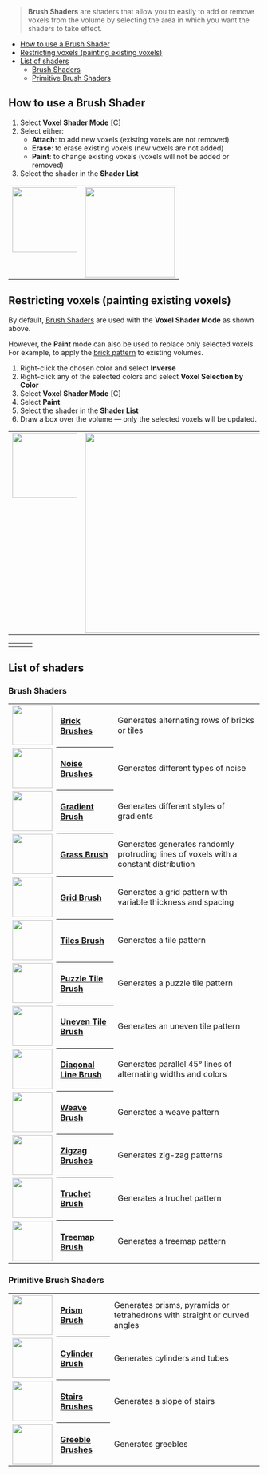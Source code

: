 > **Brush Shaders** are shaders that allow you to easily to add or remove voxels from the volume by selecting the area in which you want the shaders to take effect.

<!-- TOC -->
- [How to use a Brush Shader](#how-to-use-a-brush-shader)
- [Restricting voxels (painting existing voxels)](#restricting-voxels-painting-existing-voxels)
- [List of shaders](#list-of-shaders)
  - [Brush Shaders](#brush-shaders)
  - [Primitive Brush Shaders](#primitive-brush-shaders)

## How to use a Brush Shader

1. Select **Voxel Shader Mode** [C]
2. Select either:
    - **Attach**: to add new voxels (existing voxels are not removed)
    - **Erase**: to erase existing voxels (new voxels are not added)
    - **Paint**: to change existing voxels (voxels will not be added or removed)
3. Select the shader in the **Shader List**

<table>
	<tr>
		<td valign="top"><img src="https://s3.amazonaws.com/misc.lachlanmcdonald.com/magicavoxel-shaders/ui/mv_ui1.png" width="130" alt=""></td>
		<td valign="top"><img src="https://s3.amazonaws.com/misc.lachlanmcdonald.com/magicavoxel-shaders/ui/mv_ui2.png" width="180" alt=""></td>
	</tr>
</table>

## Restricting voxels (painting existing voxels)

By default, [Brush Shaders](Brush-Shaders) are used with the **Voxel Shader Mode** as shown above.

However, the **Paint** mode can also be used to replace only selected voxels. For example, to apply the [brick pattern](Brick-Brushes) to existing volumes.

1. Right-click the chosen color and select **Inverse**
2. Right-click any of the selected colors and select **Voxel Selection by Color**
2. Select **Voxel Shader Mode** [C]
3. Select **Paint**
5. Select the shader in the **Shader List**
6. Draw a box over the volume — only the selected voxels will be updated.

<table>
	<tr>
		<td valign="top"><img src="https://s3.amazonaws.com/misc.lachlanmcdonald.com/magicavoxel-shaders/ui/mv_ui3.png" width="130" alt=""></td>
		<td valign="top"><img src="https://s3.amazonaws.com/misc.lachlanmcdonald.com/magicavoxel-shaders/ui/mv_ui4.png" width="400" alt=""></td>
	</tr>
</table>

<table>
	<tr>
		<td><img src="https://s3.amazonaws.com/misc.lachlanmcdonald.com/magicavoxel-shaders/ui/mv_sel1.png" alt=""></td>
		<td><img src="https://s3.amazonaws.com/misc.lachlanmcdonald.com/magicavoxel-shaders/ui/mv_sel2.png" alt=""></td>
		<td><img src="https://s3.amazonaws.com/misc.lachlanmcdonald.com/magicavoxel-shaders/ui/mv_sel3.png" alt=""></td>
	</tr>
</table>

## List of shaders

### Brush Shaders

<!-- LIST list_brushes 80 -->
<table>
	<tr>
		<td valign="center" align="left"><a href="Brick-Brushes"><img width="80" src="https://s3.amazonaws.com/misc.lachlanmcdonald.com/magicavoxel-shaders/icons2/bricks.png?cache=203" alt=""></a></td>
		<th valign="center" align="left"><a href="Brick-Brushes">Brick Brushes</a></th>
		<td valign="center">Generates alternating rows of bricks or tiles</td>
	</tr>
	<tr>
		<td valign="center" align="left"><a href="Noise-Brushes"><img width="80" src="https://s3.amazonaws.com/misc.lachlanmcdonald.com/magicavoxel-shaders/icons2/cellular2D.png?cache=203" alt=""></a></td>
		<th valign="center" align="left"><a href="Noise-Brushes">Noise Brushes</a></th>
		<td valign="center">Generates different types of noise</td>
	</tr>
	<tr>
		<td valign="center" align="left"><a href="Gradient-Brush"><img width="80" src="https://s3.amazonaws.com/misc.lachlanmcdonald.com/magicavoxel-shaders/icons2/gradient.png?cache=203" alt=""></a></td>
		<th valign="center" align="left"><a href="Gradient-Brush">Gradient Brush</a></th>
		<td valign="center">Generates different styles of gradients</td>
	</tr>
	<tr>
		<td valign="center" align="left"><a href="Grass-Brush"><img width="80" src="https://s3.amazonaws.com/misc.lachlanmcdonald.com/magicavoxel-shaders/icons2/grass.png?cache=203" alt=""></a></td>
		<th valign="center" align="left"><a href="Grass-Brush">Grass Brush</a></th>
		<td valign="center">Generates generates randomly protruding lines of voxels with a constant distribution</td>
	</tr>
	<tr>
		<td valign="center" align="left"><a href="Grid-Brush"><img width="80" src="https://s3.amazonaws.com/misc.lachlanmcdonald.com/magicavoxel-shaders/icons2/grid.png?cache=203" alt=""></a></td>
		<th valign="center" align="left"><a href="Grid-Brush">Grid Brush</a></th>
		<td valign="center">Generates a grid pattern with variable thickness and spacing</td>
	</tr>
	<tr>
		<td valign="center" align="left"><a href="Tiles-Brush"><img width="80" src="https://s3.amazonaws.com/misc.lachlanmcdonald.com/magicavoxel-shaders/icons2/tiles.png?cache=203" alt=""></a></td>
		<th valign="center" align="left"><a href="Tiles-Brush">Tiles Brush</a></th>
		<td valign="center">Generates a tile pattern</td>
	</tr>
	<tr>
		<td valign="center" align="left"><a href="Puzzle-Tiles-Brush"><img width="80" src="https://s3.amazonaws.com/misc.lachlanmcdonald.com/magicavoxel-shaders/icons2/tiles_puzzle.png?cache=203" alt=""></a></td>
		<th valign="center" align="left"><a href="Puzzle-Tiles-Brush">Puzzle Tile Brush</a></th>
		<td valign="center">Generates a puzzle tile pattern</td>
	</tr>
	<tr>
		<td valign="center" align="left"><a href="Uneven-Tiles-Brush"><img width="80" src="https://s3.amazonaws.com/misc.lachlanmcdonald.com/magicavoxel-shaders/icons2/tiles_uneven.png?cache=203" alt=""></a></td>
		<th valign="center" align="left"><a href="Uneven-Tiles-Brush">Uneven Tile Brush</a></th>
		<td valign="center">Generates an uneven tile pattern</td>
	</tr>
	<tr>
		<td valign="center" align="left"><a href="Diagonal-Line-Brush"><img width="80" src="https://s3.amazonaws.com/misc.lachlanmcdonald.com/magicavoxel-shaders/icons2/diagonal3.png?cache=203" alt=""></a></td>
		<th valign="center" align="left"><a href="Diagonal-Line-Brush">Diagonal Line Brush</a></th>
		<td valign="center">Generates parallel 45° lines of alternating widths and colors</td>
	</tr>
	<tr>
		<td valign="center" align="left"><a href="Weave-Brush"><img width="80" src="https://s3.amazonaws.com/misc.lachlanmcdonald.com/magicavoxel-shaders/icons2/weave.png?cache=203" alt=""></a></td>
		<th valign="center" align="left"><a href="Weave-Brush">Weave Brush</a></th>
		<td valign="center">Generates a weave pattern</td>
	</tr>
	<tr>
		<td valign="center" align="left"><a href="Zigzag-Brushes"><img width="80" src="https://s3.amazonaws.com/misc.lachlanmcdonald.com/magicavoxel-shaders/icons2/zigzag2.png?cache=203" alt=""></a></td>
		<th valign="center" align="left"><a href="Zigzag-Brushes">Zigzag Brushes</a></th>
		<td valign="center">Generates zig-zag patterns</td>
	</tr>
	<tr>
		<td valign="center" align="left"><a href="Truchet-Brush"><img width="80" src="https://s3.amazonaws.com/misc.lachlanmcdonald.com/magicavoxel-shaders/icons2/truchet.png?cache=203" alt=""></a></td>
		<th valign="center" align="left"><a href="Truchet-Brush">Truchet Brush</a></th>
		<td valign="center">Generates a truchet pattern</td>
	</tr>
	<tr>
		<td valign="center" align="left"><a href="Treemap-Brush"><img width="80" src="https://s3.amazonaws.com/misc.lachlanmcdonald.com/magicavoxel-shaders/icons2/treemap.png?cache=203" alt=""></a></td>
		<th valign="center" align="left"><a href="Treemap-Brush">Treemap Brush</a></th>
		<td valign="center">Generates a treemap pattern</td>
	</tr>
</table>
<!-- END -->

### Primitive Brush Shaders

<!-- LIST list_primitives 80 -->
<table>
	<tr>
		<td valign="center" align="left"><a href="Prism-Brush"><img width="80" src="https://s3.amazonaws.com/misc.lachlanmcdonald.com/magicavoxel-shaders/icons1/prism.png?cache=202" alt=""></a></td>
		<th valign="center" align="left"><a href="Prism-Brush">Prism Brush</a></th>
		<td valign="center">Generates prisms, pyramids or tetrahedrons with straight or curved angles</td>
	</tr>
	<tr>
		<td valign="center" align="left"><a href="Cylinder-Brush"><img width="80" src="https://s3.amazonaws.com/misc.lachlanmcdonald.com/magicavoxel-shaders/icons1/cylinder.png?cache=202" alt=""></a></td>
		<th valign="center" align="left"><a href="Cylinder-Brush">Cylinder Brush</a></th>
		<td valign="center">Generates cylinders and tubes</td>
	</tr>
	<tr>
		<td valign="center" align="left"><a href="Stairs-Brushes"><img width="80" src="https://s3.amazonaws.com/misc.lachlanmcdonald.com/magicavoxel-shaders/icons1/stairs.png?cache=202" alt=""></a></td>
		<th valign="center" align="left"><a href="Stairs-Brushes">Stairs Brushes</a></th>
		<td valign="center">Generates a slope of stairs</td>
	</tr>
	<tr>
		<td valign="center" align="left"><a href="Greeble-Brushes"><img width="80" src="https://s3.amazonaws.com/misc.lachlanmcdonald.com/magicavoxel-shaders/icons1/greebles.png?cache=202" alt=""></a></td>
		<th valign="center" align="left"><a href="Greeble-Brushes">Greeble Brushes</a></th>
		<td valign="center">Generates greebles</td>
	</tr>
</table>
<!-- END -->
